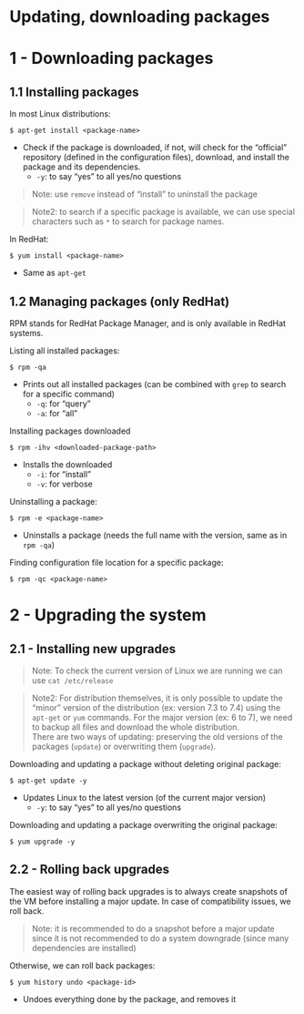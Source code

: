 # Updating, downloading packages

# 1 - Downloading packages
## 1.1 Installing packages
In most Linux distributions:
```
$ apt-get install <package-name>
```
* Check if the package is downloaded, if not, will check for the “official” repository (defined in the configuration files), download, and install the package and its dependencies.
	* `-y`: to say “yes” to all yes/no questions

> Note: use `remove` instead of “install” to uninstall the package  

> Note2: to search if a specific package is available, we can use special characters such as `*` to search for package names.  



In RedHat:
```
$ yum install <package-name>
```
* Same as `apt-get` 

## 1.2 Managing packages (only RedHat)
RPM stands for RedHat Package Manager, and is only available in RedHat systems.

Listing all installed packages:
```
$ rpm -qa
```
* Prints out all installed packages (can be combined with `grep` to search for a specific command)
	* `-q`: for “query”
	* `-a`: for “all”

Installing packages downloaded
```
$ rpm -ihv <downloaded-package-path>
```
* Installs the downloaded 
	* `-i`: for “install”
	* `-v`: for verbose

Uninstalling a package:
```
$ rpm -e <package-name>
```
* Uninstalls a package (needs the full name with the version, same as in `rpm -qa`)

Finding configuration file location for a specific package:
```
$ rpm -qc <package-name>
```


# 2 - Upgrading the system
## 2.1 - Installing new upgrades
> Note: To check the current version of Linux we are running we can use `cat /etc/release`  

> Note2: For distribution themselves, it is only possible to update the “minor” version of the distribution (ex: version 7.3 to 7.4) using the `apt-get` or `yum` commands. For the major version (ex: 6 to 7), we need to backup all files and download the whole distribution.  
There are two ways of updating: preserving the old versions of the packages (`update`) or overwriting them (`upgrade`).

Downloading and updating a package without deleting original package:
```
$ apt-get update -y
```
* Updates Linux to the latest version (of the current major version)
	*  `-y`: to say “yes” to all yes/no questions

Downloading and updating a package overwriting the original package:
```
$ yum upgrade -y
```

## 2.2 - Rolling back upgrades
The easiest way of rolling back upgrades is to always create snapshots of the VM before installing a major update. In case of compatibility issues, we roll back.

> Note: it is recommended to do a snapshot before a major update since it is not recommended to do a system downgrade (since many dependencies are installed)  

Otherwise, we can roll back packages:
```
$ yum history undo <package-id>
```
* Undoes everything done by the package, and removes it




